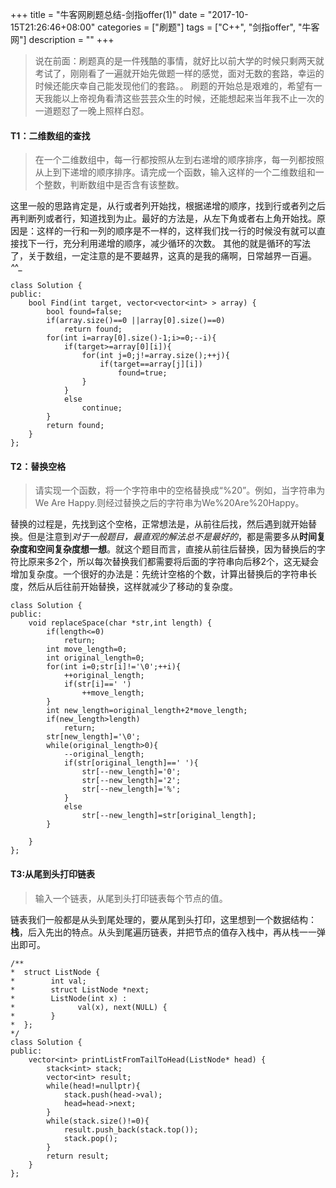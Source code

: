+++
title = "牛客网刷题总结-剑指offer(1)"
date = "2017-10-15T21:26:46+08:00"
categories = ["刷题"]
tags = ["C++", "剑指offer", "牛客网"]
description = ""
+++

> 说在前面：刷题真的是一件残酷的事情，就好比以前大学的时候只剩两天就考试了，刚刚看了一遍就开始先做题一样的感觉，面对无数的套路，幸运的时候还能庆幸自己能发现他们的套路。。
刷题的开始总是艰难的，希望有一天我能以上帝视角看清这些芸芸众生的时候，还能想起来当年我不止一次的一道题怼了一晚上照样白怼。


#### T1：二维数组的查找
> 在一个二维数组中，每一行都按照从左到右递增的顺序排序，每一列都按照从上到下递增的顺序排序。请完成一个函数，输入这样的一个二维数组和一个整数，判断数组中是否含有该整数。



这里一般的思路肯定是，从行或者列开始找，根据递增的顺序，找到行或者列之后再判断列或者行，知道找到为止。最好的方法是，从左下角或者右上角开始找。原因是：这样的一行和一列的顺序是不一样的，这样我们找一行的时候没有就可以直接找下一行，充分利用递增的顺序，减少循环的次数。
其他的就是循环的写法了，关于数组，一定注意的是不要越界，这真的是我的痛啊，日常越界一百遍。_^_^_
```
class Solution {
public:
    bool Find(int target, vector<vector<int> > array) {
        bool found=false;
        if(array.size()==0 ||array[0].size()==0)
            return found;
        for(int i=array[0].size()-1;i>=0;--i){
            if(target>=array[0][i]){
                for(int j=0;j!=array.size();++j){
                    if(target==array[j][i])
                        found=true;
                }
            }
            else
                continue;
        }
        return found;
    }
};
```

#### T2：替换空格
> 请实现一个函数，将一个字符串中的空格替换成“%20”。例如，当字符串为We Are Happy.则经过替换之后的字符串为We%20Are%20Happy。


替换的过程是，先找到这个空格，正常想法是，从前往后找，然后遇到就开始替换。但是注意到*对于一般题目，最直观的解法总不是最好的*，都是需要多从**时间复杂度和空间复杂度想一想**。就这个题目而言，直接从前往后替换，因为替换后的字符比原来多2个，所以每次替换我们都需要将后面的字符串向后移2个，这无疑会增加复杂度。一个很好的办法是：先统计空格的个数，计算出替换后的字符串长度，然后从后往前开始替换，这样就减少了移动的复杂度。
```
class Solution {
public:
    void replaceSpace(char *str,int length) {
        if(length<=0)
            return;
        int move_length=0;
        int original_length=0;
        for(int i=0;str[i]!='\0';++i){
            ++original_length;
            if(str[i]==' ')
                ++move_length;
        }
        int new_length=original_length+2*move_length;
        if(new_length>length)
            return;
        str[new_length]='\0';
        while(original_length>0){
            --original_length;
            if(str[original_length]==' '){
                str[--new_length]='0';
                str[--new_length]='2';
                str[--new_length]='%';
            }
            else
                str[--new_length]=str[original_length];
        }

    }
};
```


#### T3:从尾到头打印链表
> 输入一个链表，从尾到头打印链表每个节点的值。

链表我们一般都是从头到尾处理的，要从尾到头打印，这里想到一个数据结构：**栈**，后入先出的特点。从头到尾遍历链表，并把节点的值存入栈中，再从栈一一弹出即可。
```
/**
*  struct ListNode {
*        int val;
*        struct ListNode *next;
*        ListNode(int x) :
*              val(x), next(NULL) {
*        }
*  };
*/
class Solution {
public:
    vector<int> printListFromTailToHead(ListNode* head) {
        stack<int> stack;
        vector<int> result;
        while(head!=nullptr){
            stack.push(head->val);
            head=head->next;
        }
        while(stack.size()!=0){
            result.push_back(stack.top());
            stack.pop();
        }
        return result;
    }
};
```
